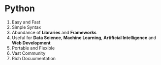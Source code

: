 # Python

1. Easy and Fast  
2. Simple Syntax
3. Abundance of **Libraries** and **Frameworks**
4. Useful for **Data Science**, **Machine Learning**, **Artificial Intelligence** and **Web Development**
5. Portable and Flexible
6. Vast Community
7. Rich Docuumentation
